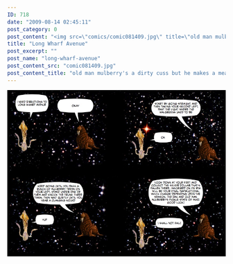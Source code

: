 ```yaml
---
ID: 718
date: "2009-08-14 02:45:11"
post_category: 0
post_content: "<img src=\"comics/comic081409.jpg\" title=\"old man mulberry's a dirty cuss but he makes a mean BLT\" />"
title: "Long Wharf Avenue"
post_excerpt: ""
post_name: "long-wharf-avenue"
post_content_src: "comic081409.jpg"
post_content_title: "old man mulberry's a dirty cuss but he makes a mean BLT"
---
```



[![old man mulberry's a dirty cuss but he makes a mean BLT](/comics-hi-res/comic081409.jpg)](/comics-hi-res/comic081409.jpg)
